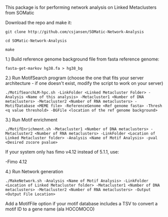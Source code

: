
This package is for performing network analysis on Linked Metaclusters from SOMatic

Download the repo and make it:

`git clone http://github.com/csjansen/SOMatic-Network-Analysis`

`cd SOMatic-Network-Analysis`

`make`

1.) Build reference genome background file from fasta reference genome:

`fasta-get-markov hg38.fa > hg38_bg`

2.) Run MotifSearch program (choose the one that fits your server architecture - if one doesn't exist, modify the script to work on your server)

`./MotifSearchLM-hpc.sh -LinkFolder <Linked Metacluster Folder> -Analysis <Name of this analysis> -Metacluster1 <Number of DNA metaclusters> -Metacluster2 <Number of RNA metaclusters> -MotifDatabase <MEME file> -ReferenceGenome <Ref genome fasta> -Thresh <q value threshold> -BGFile <location of the ref genome background>`

3.) Run Motif enrichment

`./MotifEnrichment.sh -Metacluster1 <Number of DNA metaclusters> -Metacluster2 <Number of RNA metaclusters> -LinkFolder <Location of Linked Metacluster folder> -Analysis <Name of Motif Analysis> -pval <Desired zscore pvalue>`

If your system only has fimo v4.12 instead of 5.1.1, use:

-Fimo 4.12

4.) Run Network generation

`./MakeNetwork.sh -Analysis <Name of Motif Analysis> -LinkFolder <Location of Linked Metacluster folder> -Metacluster1 <Number of DNA metaclusters> -Metacluster2 <Number of RNA metaclusters> -Output <Output File Location>`

Add a MotifFile option if your motif database includes a TSV to convert a motif ID to a gene name (ala HOCOMOCO)

